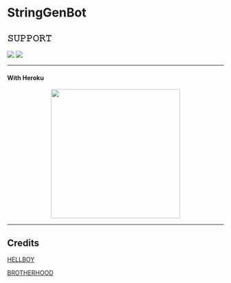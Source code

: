 # StringGenBot

## 𝚂𝚄𝙿𝙿𝙾𝚁𝚃 
                          
<a href="https://t.me/TBH_COUNCIL_SUPPORT"><img src="https://img.shields.io/badge/Join-SUPPORT%20GROUP-red.svg?logo=Telegram"></a>
<a href="https://t.me/THE_BROTHERHOOD_COUNCIL"><img src="https://img.shields.io/badge/Join-SUPPORT%20CHANNEL-red.svg?logo=Telegram"></a>

-------------------------------------------------

#### With Heroku


<p align="center"><a href="https://heroku.com/deploy?template=https://github.com/BROTHERHOODOP/StringGenBot"><img src="https://img.shields.io/badge/HEROKU-DEPLOY-blue?style=plastic&logo=heroku&logoColor=yellow"width="300"heigh="100" /></a></p>

  

-------------------------------------------------

## Credits 


[HELLBOY](https://t.me/ITS_HELLL_BOYYY)<p>
[BROTHERHOOD](https://t.me/THE_BROTHERHOOD_COUNCIL)
